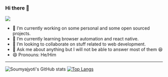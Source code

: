 ### Hi there 👋


![](https://komarev.com/ghpvc/?username=soumyo123-prog&color=blue)

- 🔭 I’m currently working on some personal and some open sourced projects.
- 🌱 I’m currently learning browser automation and react native.
- 👯 I’m looking to collaborate on stuff related to web development.
- 💬 Ask me about anything but I will not be able to answer most of them :satisfied: 
- 😄 Pronouns: He/Him

---

![Soumyajyoti's GitHub stats](https://github-readme-stats.vercel.app/api?username=soumyo123-prog&show_icons=true&theme=dracula)
[![Top Langs](https://github-readme-stats.vercel.app/api/top-langs/?username=soumyo123-prog&layout=compact&theme=dracula)](https://github.com/anuraghazra/github-readme-stats)
